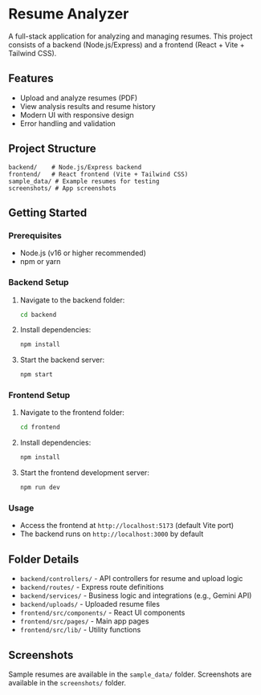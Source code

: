 # Resume Analyzer

A full-stack application for analyzing and managing resumes. This project consists of a backend (Node.js/Express) and a frontend (React + Vite + Tailwind CSS).

## Features

- Upload and analyze resumes (PDF)
- View analysis results and resume history
- Modern UI with responsive design
- Error handling and validation

## Project Structure

```text
backend/    # Node.js/Express backend
frontend/   # React frontend (Vite + Tailwind CSS)
sample_data/ # Example resumes for testing
screenshots/ # App screenshots
```

## Getting Started

### Prerequisites

- Node.js (v16 or higher recommended)
- npm or yarn

### Backend Setup

1. Navigate to the backend folder:

   ```sh
   cd backend
   ```

2. Install dependencies:

   ```sh
   npm install
   ```

3. Start the backend server:

   ```sh
   npm start
   ```

### Frontend Setup

1. Navigate to the frontend folder:

   ```sh
   cd frontend
   ```

2. Install dependencies:

   ```sh
   npm install
   ```

3. Start the frontend development server:

   ```sh
   npm run dev
   ```

### Usage

- Access the frontend at `http://localhost:5173` (default Vite port)
- The backend runs on `http://localhost:3000` by default

## Folder Details

- `backend/controllers/` - API controllers for resume and upload logic
- `backend/routes/` - Express route definitions
- `backend/services/` - Business logic and integrations (e.g., Gemini API)
- `backend/uploads/` - Uploaded resume files
- `frontend/src/components/` - React UI components
- `frontend/src/pages/` - Main app pages
- `frontend/src/lib/` - Utility functions

## Screenshots

Sample resumes are available in the `sample_data/` folder.
Screenshots are available in the `screenshots/` folder.
